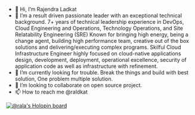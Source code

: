 - 👋 Hi, I’m Rajendra Ladkat
- 👀 I’m a result driven passionate leader with an exceptional technical background. 7+ years of technical leadership experience in DevOps, Cloud Engineering and Operations, Technology Operations, and Site Relatability Engineering (SRE) Known for bringing high energy, being a change agent, building high performance team, creative out of the box solutions and delivering/executing complex programs. Skilful Cloud Infrastructure Engineer highly focused on cloud-native applications design, development, deployment, operational excellence, security of application code as well as infrastructure with refinement.
- 🌱 I’m currently looking for trouble. Break the things and build with best solution, One problem multiple solution. 
- 💞️ I’m looking to collaborate on open source project.
- 📫 How to reach me @raldkat

[![@rala's Holopin board](https://holopin.me/rala)](https://holopin.io/@rala)
